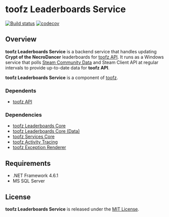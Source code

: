 # toofz Leaderboards Service

[![Build status](https://ci.appveyor.com/api/projects/status/77fd6okl8bc2ulkb/branch/master?svg=true)](https://ci.appveyor.com/project/leonard-thieu/leaderboards-service/branch/master)
[![codecov](https://codecov.io/gh/leonard-thieu/leaderboards-service/branch/master/graph/badge.svg)](https://codecov.io/gh/leonard-thieu/leaderboards-service)

## Overview

**toofz Leaderboards Service** is a backend service that handles updating **Crypt of the NecroDancer** leaderboards for [toofz API](https://github.com/leonard-thieu/api.toofz.com). 
It runs as a Windows service that polls [Steam Community Data](https://partner.steamgames.com/documentation/community_data) and Steam Client API at regular intervals to 
provide up-to-date data for **toofz API**.

**toofz Leaderboards Service** is a component of [toofz](https://github.com/leonard-thieu/toofz-necrodancer).

### Dependents

* [toofz API](https://github.com/leonard-thieu/api.toofz.com)

### Dependencies

* [toofz Leaderboards Core](https://github.com/leonard-thieu/toofz-leaderboards-core)
* [toofz Leaderboards Core (Data)](https://github.com/leonard-thieu/toofz-leaderboards-core-data)
* [toofz Services Core](https://github.com/leonard-thieu/toofz-services-core)
* [toofz Activity Tracing](https://github.com/leonard-thieu/toofz-activity-tracing)
* [toofz Exception Renderer](https://github.com/leonard-thieu/toofz-exception-renderer)

## Requirements

* .NET Framework 4.6.1
* MS SQL Server

## License

**toofz Leaderboards Service** is released under the [MIT License](LICENSE).
